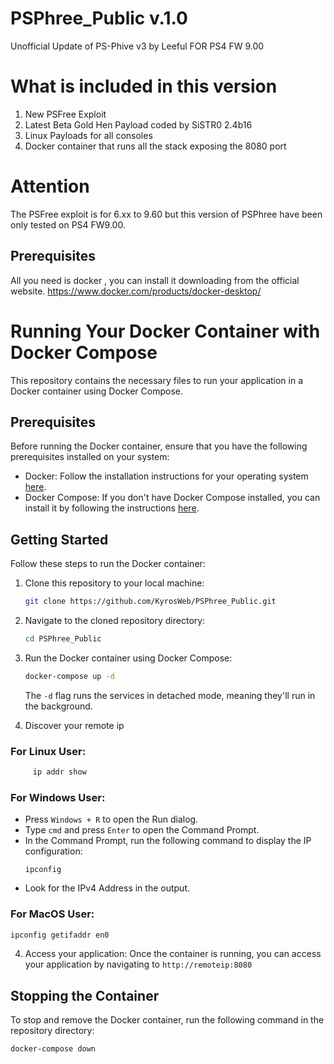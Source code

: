 # PSPhree_Public v.1.0
Unofficial Update of PS-Phive v3 by Leeful FOR PS4 FW 9.00

# What is included in this version
1) New PSFree Exploit
2) Latest Beta Gold Hen Payload coded by SiSTR0 2.4b16
3) Linux Payloads for all consoles
4) Docker container that runs all the stack exposing the 8080 port

# Attention
The PSFree exploit is for 6.xx to 9.60 but this version of PSPhree have been only tested on PS4 FW9.00.


## Prerequisites
All you need is docker , you can install it downloading from the official website.
https://www.docker.com/products/docker-desktop/


# Running Your Docker Container with Docker Compose

This repository contains the necessary files to run your application in a Docker container using Docker Compose.

## Prerequisites

Before running the Docker container, ensure that you have the following prerequisites installed on your system:
- Docker: Follow the installation instructions for your operating system [here](https://docs.docker.com/get-docker/).
- Docker Compose: If you don't have Docker Compose installed, you can install it by following the instructions [here](https://docs.docker.com/compose/install/).

## Getting Started

Follow these steps to run the Docker container:

1. Clone this repository to your local machine:
    ```bash
    git clone https://github.com/KyrosWeb/PSPhree_Public.git
    ```

2. Navigate to the cloned repository directory:
    ```bash
    cd PSPhree_Public
    ```

3. Run the Docker container using Docker Compose:
    ```bash
    docker-compose up -d
    ```

   The `-d` flag runs the services in detached mode, meaning they'll run in the background.

5. Discover your remote ip
### For Linux User:
```bash
     ip addr show
```
### For Windows User:
- Press `Windows + R` to open the Run dialog.
- Type `cmd` and press `Enter` to open the Command Prompt.
- In the Command Prompt, run the following command to display the IP configuration:
    ```
    ipconfig
    ```
- Look for the IPv4 Address in the output.

### For MacOS User:
```bash
ipconfig getifaddr en0
```

4. Access your application:
   Once the container is running, you can access your application by navigating to `http://remoteip:8080` 

## Stopping the Container

To stop and remove the Docker container, run the following command in the repository directory:
```bash
docker-compose down
```

